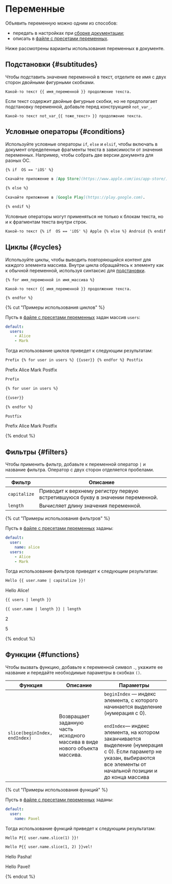 # Переменные

Объявить переменную можно одним из способов:
* передать в настройках при [сборке документации](../tools/docs/index.md#use);
* описать в [файле с пресетами переменных](../project/presets.md).

Ниже рассмотрены варианты использования переменных в документе.

## Подстановки {#subtitudes}

Чтобы подставить значение переменной в текст, отделите ее имя с двух сторон двойными фигурными скобками.

```
Какой-то текст {{ имя_переменной }} продолжение текста.
```
Если текст содержит двойные фигурные скобки, но не предполагает подстановку переменной, добавьте перед конструкцией `not_var_`.

```
Какой-то текст not_var_{{ тоже_текст> }} продолжение текста.
```

## Условные операторы {#conditions}

Используйте условные операторы `if`, `else` и `elsif`, чтобы включать в документ определенные фрагменты текста в зависимости от значения переменных. Например, чтобы собрать две версии документа для разных ОС.

```markdown
{% if  OS == 'iOS' %}

Скачайте приложение в [App Store](https://www.apple.com/ios/app-store/).

{% else %}

Скачайте приложение в [Google Play](https://play.google.com).

{% endif %}
```
Условные операторы могут применяться не только к блокам текста, но и к фрагментам текста внутри строк.

```markdown
Какой-то текст {% if  OS == 'iOS' %} Apple {% else %} Android {% endif %} продолжение текста.
```

## Циклы {#cycles}

Используйте циклы, чтобы выводить повторяющийся контент для каждого элемента массива. Внутри цикла обращайтесь к элементу как к обычной переменной, используя синтаксис для [подстановки](#subtitudes).

```
{% for имя_переменной in имя_массива %}

Какой-то текст {{ имя_переменной }} продолжение текста.

{% endfor %}
```
{% cut "Примеры использования циклов" %}

Пусть в [файле с пресетами переменных](../project/presets.md) задан массив `users`:

```yaml
default:
  users:
    - Alice
    - Mark
```
Тогда использование циклов приведет к следующим результатам:
```markdown
Prefix {% for user in users %} {{user}} {% endfor %} Postfix
```
Prefix Alice Mark Postfix

```markdown
Prefix

{% for user in users %}

{{user}}

{% endfor %}

Postfix
```

Prefix
Alice
Mark
Postfix

{% endcut %}

## Фильтры {#filters}

Чтобы применить фильтр, добавьте к переменной оператор `|` и название фильтра. Оператор с двух сторон отделяется пробелами.

 Фильтр | Описание 
 --- | --- 
 `capitalize` | Приводит к верхнему регистру первую встретившуюся букву в значении переменной.
 `length` | Вычисляет длину значения переменной.

{% cut "Примеры использования фильтров" %}

Пусть в [файле с пресетами переменных](../project/presets.md) заданы:
```yaml
default:
  user:
    name: alice
  users:
    - Alice
    - Mark
```

Тогда использование фильтров приведет к следующим результатам:

```markdown
Hello {{ user.name | capitalize }}!
```

Hello Alice!

```markdown
{{ users | length }}

{{ user.name | length }} | length
```
2

5

{% endcut %}

## Функции {#functions}

Чтобы вызвать функцию, добавьте к переменной символ `.`, укажите ее название и передайте необходимые параметры в скобках `()`.

 Функция | Описание | Параметры
 --- | --- | --- 
 `slice(beginIndex, endIndex)` | Возвращает заданную часть исходного массива в виде нового объекта массива. | `beginIndex` — индекс элемента, с которого начинается выделение (нумерация с 0).</br></br>`endIndex`— индекс элемента, на котором заканчивается выделение (нумерация с 0). Если параметр не указан, выбираются все элементы от начальной позиции и до конца массива

{% cut "Примеры использования функций" %}

Пусть в [файле с пресетами переменных](../project/presets.md) заданы:
```yaml
default:
  user:
    name: Pavel
```

Тогда использование функций приведет к следующим результатам:
```markdown
Hello P{{ user.name.slice(1) }}!

Hello P{{ user.name.slice(1, 2) }}vel!
```
Hello Pasha!

Hello Pavel!

{% endcut %}
